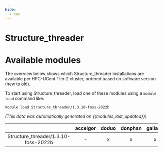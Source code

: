 ```yaml
---
hide:
  - toc
---
```


Structure_threader
==================

# Available modules


The overview below shows which Structure_threader installations are available per HPC-UGent Tier-2 cluster, ordered based on software version (new to old).

To start using Structure_threader, load one of these modules using a `module load` command like:

```shell
module load Structure_threader/1.3.10-foss-2022b
```

*(This data was automatically generated on {{modules_last_updated}})*  

| |accelgor|doduo|donphan|gallade|joltik|shinx|
| :---: | :---: | :---: | :---: | :---: | :---: | :---: |
|Structure_threader/1.3.10-foss-2022b|-|x|x|x|-|-|
